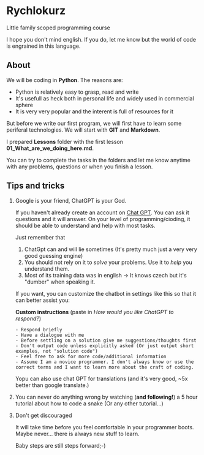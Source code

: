 # Rychlokurz
Little family scoped programming course

I hope you don't mind english. If you do, let me know but the
world of code is engrained in this language.

## About

We will be coding in **Python**. The reasons are:
- Python is relatively easy to grasp, read and write
- It's usefull as heck both in personal life and widely used in commercial sphere
- It is very very popular and the interent is full of resources for it

But before we write our first program, we will first have to learn some periferal technologies.
We will start with **GIT** and **Markdown**.

I prepared **Lessons** folder with the first lesson **01_What_are_we_doing_here.md**.

You can try to complete the tasks in the folders and let me know anytime with any problems, questions or when you finish a lesson.

## Tips and tricks

1. Google is your friend, ChatGPT is your God.

    If you haven't already create an account on [Chat GPT](chat.openai.com).
    You can ask it questions and it will answer. On your level of programming/cioding, it should be able to understand and help with most tasks.
    
    Just remember that
    1. ChatGpt can and will lie sometimes (It's pretty much just a very very good guessing engine)
    2. You should not rely on it to *solve* your problems. Use it to *help* you understand them.
    3. Most of its training data was in english -> It knows czech but it's "dumber" when speaking it.

    If you want, you can customize the chatbot in settings like this so that it can better assist you:

    **Custom instructions** (paste in *How would you like ChatGPT to respond?*)
    ```
    - Respond briefly
    - Have a dialogue with me
    - Before settling on a solution give me suggestions/thoughts first
    - Don't output code unless explicitly asked (Or just output short examples, not "solution code")
    - Feel free to ask for more code/additional information
    - Assume I am a novice programmer. I don't always know or use the correct terms and I want to learn more about the craft of coding.
    ```

    Yopu can also use chat GPT for translations (and it's very good, ~5x better than google translate.)

2. You can never do anything wrong by watching (**and following!**) a 5 hour tutorial about how to code a snake (Or any other tutorial...)

3. Don't get discouraged
    
    It will take time before you feel comfortable in your programmer boots. Maybe never... there is always new stuff to learn.

    Baby steps are still steps forward;-)